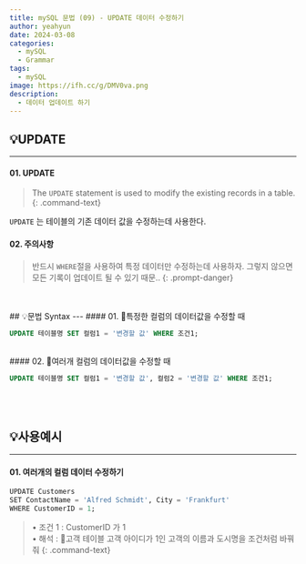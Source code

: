 ```yaml
---
title: mySQL 문법 (09) - UPDATE 데이터 수정하기
author: yeahyun
date: 2024-03-08
categories:
  - mySQL
  - Grammarㅤ
tags:
  - mySQL
image: https://ifh.cc/g/DMV0va.png
description:
  - 데이터 업데이트 하기
---
```

## 💡UPDATE
---
#### 01. UPDATE

>The `UPDATE` statement is used to modify the existing records in a table.
{: .command-text}

`UPDATE` 는 테이블의 기존 데이터 값을 수정하는데 사용한다.

#### 02. 주의사항

>반드시 `WHERE`절을 사용하여 특정 데이터만 수정하는데 사용하자. 그렇지 않으면 모든 기록이 업데이트 될 수 있기 때문..
{: .prompt-danger}

<br>
<br>
## 💡문법 Syntax
---
#### 01. 특정한 컬럼의 데이터값을 수정할 때

```sql
UPDATE 테이블명 SET 컬럼1 = '변경할 값' WHERE 조건1;
```

<br>
#### 02. 여러개 컬럼의 데이터값을 수정할 때

```sql
UPDATE 테이블명 SET 컬럼1 = '변경할 값', 컬럼2 = '변경할 값' WHERE 조건1;
```
<br>
<br>

## 💡사용예시
---
#### 01. 여러개의 컬럼 데이터 수정하기

```sql
UPDATE Customers  
SET ContactName = 'Alfred Schmidt', City = 'Frankfurt'  
WHERE CustomerID = 1;
```

>• 조건 1 : CustomerID 가 1  
>• 해석 : 고객 테이블 고객 아이디가 1인 고객의 이름과 도시명을 조건처럼 바꿔줘
{: .command-text}
